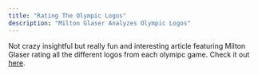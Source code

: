 ```yaml
---
title: "Rating The Olympic Logos"
description: "Milton Glaser Analyzes Olympic Logos"
---
```


Not crazy insightful but really fun and interesting article featuring Milton Glaser rating all the different logos from each olymipc game. Check it out [here](https://eyeondesign.aiga.org/milton-glaser-analyzes-olympic-logo-design-through-the-ages/).
